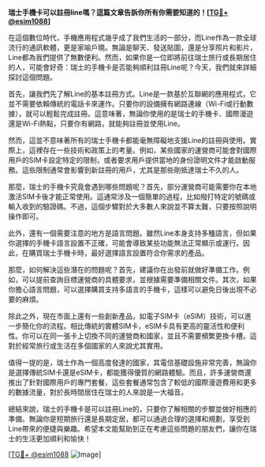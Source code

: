 **瑞士手機卡可以註冊line嗎？這篇文章告訴你所有你需要知道的！[[TG💪+ @esim1088](https://t.me/s/esim1088)]**

在這個數位時代，手機應用程式幾乎成了我們生活的一部分，而Line作為一款全球流行的通訊軟體，更是家喻戶曉。無論是聊天、發送貼圖，還是分享照片和影片，Line都為我們提供了無數便利。然而，如果你是一位即將前往瑞士旅行或長期居住的人，可能會好奇：瑞士的手機卡是否能夠順利註冊Line呢？今天，我們就來詳細探討這個問題。

首先，讓我們先了解Line的基本註冊方式。Line是一款基於互聯網的應用程式，它並不需要依賴傳統的電話卡來運作。只要你的設備擁有網路連線（Wi-Fi或行動數據），就可以輕鬆完成註冊。這意味著，無論你使用的是瑞士的手機卡、國際漫遊還是Wi-Fi熱點，只要你有網路，就能夠註冊並使用Line。

然而，這並不意味著所有的瑞士手機卡都能毫無障礙地支援Line的註冊與使用。實際上，這裡存在一些技術和政策上的考量。例如，某些國家的運營商可能會對國際用戶的SIM卡設定特定的限制，或者要求用戶提供當地的身份證明文件才能啟動服務。這些限制通常會影響到新註冊的用戶，尤其是那些剛抵達瑞士不久的人。

那麼，瑞士的手機卡究竟會遇到哪些問題呢？首先，部分運營商可能需要你在本地激活SIM卡後才能正常使用。這通常涉及一個簡單的過程，比如撥打特定的號碼或輸入收到的驗證碼。不過，這個步驟對於大多數人來說並不算太難，只要按照說明操作即可。

此外，還有一個需要注意的地方是語言問題。雖然Line本身支持多種語言，但如果你選擇的手機卡語言設置不正確，可能會導致某些功能無法正常顯示或運行。因此，在購買瑞士手機卡時，最好選擇語言設置符合你需求的產品。

那麼，如何解決這些潛在的問題呢？首先，建議你在出發前就做好準備工作。例如，可以提前查詢目標運營商的具體要求，並根據需要準備相關文件。其次，如果你擔心語言問題，可以選擇購買支持多語言的手機卡，這樣可以避免日後出現不必要的麻煩。

除此之外，現在市面上還有一些創新產品，如電子SIM卡（eSIM）技術，可以進一步簡化你的流程。相比傳統的實體SIM卡，eSIM卡具有更高的靈活性和便利性。你可以在同一張卡上切換不同的運營商和國家，並且不需要頻繁更換卡槽。這對於經常旅行或生活在多個國家的人來說尤其實用。

值得一提的是，瑞士作為一個高度發達的國家，其電信基礎設施非常完善，無論你是選擇傳統SIM卡還是eSIM卡，都能獲得優質的網路體驗。而且，許多運營商還推出了針對國際用戶的專門套餐，這些套餐通常包含了較低的國際漫遊費用和更多的數據流量，對於長時間居住在瑞士的人來說是一大福音。

總結來說，瑞士的手機卡是可以註冊Line的，只要你了解相關的步驟並做好相應的準備。無論你是短期旅行還是長期定居，都可以通過合理的選擇和規劃，享受到Line帶來的便捷與樂趣。希望本文能幫助到正在考慮這些問題的朋友們，讓你在瑞士的生活更加順利和愉快！

[[TG💪+ @esim1088](https://t.me/s/esim1088) ![Image](https://i.postimg.cc/4NQfJmqS/Snipaste-2025-05-13-00-14-12.png)]